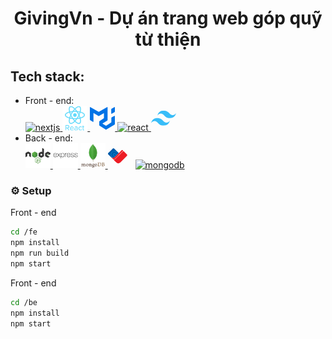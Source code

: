 <h1 align='center'>GivingVn - Dự án trang web góp quỹ từ thiện</h1>
<p>  </p>

<h2>Tech stack: </h2>
<ul>
    <li>Front - end:</li>
    
 <a href="https://nextjs.org/" target="_blank" rel="noreferrer"> 
    <img src="https://cdn.worldvectorlogo.com/logos/nextjs-2.svg" alt="nextjs" width="40" height="40"/> 
 </a> 
 <a href="https://reactjs.org/" target="_blank" rel="noreferrer"> 
    <img src="https://raw.githubusercontent.com/devicons/devicon/master/icons/react/react-original-wordmark.svg" alt="react" width="40" height="40"/> 
 </a> 
 <a href="https://mui.com/" target="_blank" rel="noreferrer" > 
    <svg xmlns="http://www.w3.org/2000/svg" width="40" height="40" viewBox="0 0 24 24" fill="none" class="css-pgi4ag"><path fill-rule="evenodd" clip-rule="evenodd" fill="#0073E6" d="M24 5.601V1.592a.344.344 0 0 0-.514-.298l-2.64 1.508a.688.688 0 0 0-.346.597v4.009c0 .264.285.43.514.298l2.64-1.508A.688.688 0 0 0 24 5.6ZM.515 1.295l7.643 4.383a.688.688 0 0 0 .684 0l7.643-4.383a.344.344 0 0 1 .515.298v12.03c0 .235-.12.453-.319.58l-4.65 2.953 3.11 1.832c.22.13.495.127.713-.009l4.61-2.878a.344.344 0 0 0 .161-.292v-4.085c0-.254.14-.486.362-.606l2.507-1.346a.344.344 0 0 1 .506.303v7.531c0 .244-.13.47-.34.593l-7.834 4.592a.688.688 0 0 1-.71-.009l-5.953-3.681A.344.344 0 0 1 9 18.808v-3.624c0-.115.057-.222.153-.286l4.04-2.694a.688.688 0 0 0 .307-.572v-4.39a.137.137 0 0 0-.208-.117l-4.44 2.664a.688.688 0 0 1-.705.002L3.645 7.123a.138.138 0 0 0-.208.118v7.933a.344.344 0 0 1-.52.295L.5 14.019C.19 13.833 0 13.497 0 13.135V1.593c0-.264.286-.43.515-.298Z"></path></svg>
 </a> 
 <a href="https://lucide.dev/" target="_blank" rel="noreferrer"> 
    <img src="https://lucide.dev/logo.dark.svg" alt="react" width="40" height="40"/> 
 </a> 
 <a href="https://tailwindcss.com/" target="_blank" rel="noreferrer"> 
    <svg xmlns="http://www.w3.org/2000/svg" width="40" height="40" fill="none" viewBox="0 0 54 33"><g clip-path="url(#prefix__clip0)"><path fill="#38bdf8" fill-rule="evenodd" d="M27 0c-7.2 0-11.7 3.6-13.5 10.8 2.7-3.6 5.85-4.95 9.45-4.05 2.054.513 3.522 2.004 5.147 3.653C30.744 13.09 33.808 16.2 40.5 16.2c7.2 0 11.7-3.6 13.5-10.8-2.7 3.6-5.85 4.95-9.45 4.05-2.054-.513-3.522-2.004-5.147-3.653C36.756 3.11 33.692 0 27 0zM13.5 16.2C6.3 16.2 1.8 19.8 0 27c2.7-3.6 5.85-4.95 9.45-4.05 2.054.514 3.522 2.004 5.147 3.653C17.244 29.29 20.308 32.4 27 32.4c7.2 0 11.7-3.6 13.5-10.8-2.7 3.6-5.85 4.95-9.45 4.05-2.054-.513-3.522-2.004-5.147-3.653C23.256 19.31 20.192 16.2 13.5 16.2z" clip-rule="evenodd"/></g><defs><clipPath id="prefix__clip0"><path fill="#fff" d="M0 0h54v32.4H0z"/></clipPath></defs></svg>
 </a>

 <li>Back - end:</li>
 <a href="https://nodejs.org" target="_blank" rel="noreferrer"> 
    <img src="https://raw.githubusercontent.com/devicons/devicon/master/icons/nodejs/nodejs-original-wordmark.svg" alt="nodejs" width="40" height="40"/> 
 </a>
 <a href="https://expressjs.com" target="_blank" rel="noreferrer"> 
    <img src="https://raw.githubusercontent.com/devicons/devicon/master/icons/express/express-original-wordmark.svg" alt="express" width="40" height="40"/> 
 </a> 
 <a href="https://www.mongodb.com/" target="_blank" rel="noreferrer"> 
    <img src="https://raw.githubusercontent.com/devicons/devicon/master/icons/mongodb/mongodb-original-wordmark.svg" alt="mongodb" width="40" height="40"/> 
 </a> 
 <a href="https://sandbox.vnpayment.vn/apis/" target="_blank" rel="noreferrer"> 
    <svg  xmlns="http://www.w3.org/2000/svg" viewBox="0 0 70 42"  width="40" height="40"><path fill='#005baa' d="M30.18,13.68l-4,4-.2.2-1.27,1.27-.94.95-1.27,1.27-.2.19-.55.56-.2.19h0l-1.87,1.87h0l-.2.19a8.4,8.4,0,0,1-1.84,1.39,7.83,7.83,0,0,1-1,.47,8.07,8.07,0,0,1-2.42.53,8.47,8.47,0,0,1-1.51,0,8.17,8.17,0,0,1-3.12-1,5.52,5.52,0,0,1-1.2-.84h0l-.23-.23L.87,17.33l-.15-.15a2.61,2.61,0,0,1-.34-.46A2.74,2.74,0,0,1,0,15.32a1.69,1.69,0,0,1,0-.23c0-.12,0-.24,0-.35l0-.13,0,0a2.8,2.8,0,0,1,.5-1,2.09,2.09,0,0,1,.2-.22l.13-.13L8.68,5.51h0L13.38.82A2.79,2.79,0,0,1,17.19.69Z"/>
    <path fill='#ed1c24' d="M16.05,31.12a4.36,4.36,0,0,1-1.83-.41l-1.49-1.48-.37-.36-.06-.07-.69-.69L8.14,24.6l.23.23a5.52,5.52,0,0,0,1.21.85,8.17,8.17,0,0,0,3.12,1,8.47,8.47,0,0,0,1.51,0,8.07,8.07,0,0,0,2.42-.53,7.83,7.83,0,0,0,1-.47,8.4,8.4,0,0,0,1.84-1.39l.2-.19h0l1.87-1.87h0l.2-.19.55-.56.2-.19,1.27-1.27.94-.95L26,17.87l.2-.2,8.05-8L37.55,6l0,0,.18-.17a2.6,2.6,0,0,1,3.67,0l1.82,1.82h0l.06,0a3,3,0,0,0-2.22.85l-6.15,6-.06.07L24.17,25.21h0l-3.95,3.87,0,0-.24.25a7,7,0,0,1-1.83,1.28,5,5,0,0,1-1.18.4,4.45,4.45,0,0,1-.71.09Z"/>
    <path fill='#ed1c24' d="M53.08,21.17l-.2.2-8.71,8.84L35,39.5a7.54,7.54,0,0,1-.92.79l0,0-.13.09h0a8.43,8.43,0,0,1-10.71-.75h0L23,39.49l-1.57-1.57L17,33.49,15.52,32l-.2-.21a4.37,4.37,0,0,0,.72.06h.21a4.83,4.83,0,0,0,.84-.11,5.39,5.39,0,0,0,1.35-.46,7.86,7.86,0,0,0,2-1.42l.27-.29,3.4-3.34h0l11.69-11.5.06-.08L41.6,9.09a2.27,2.27,0,0,1,2.83-.25l1.34,1.35h0l7.3,7.31a1.71,1.71,0,0,1,.18.2A2.59,2.59,0,0,1,53.08,21.17Z"/>
    <path fill='#009edb' d="M24.86,11.49a.56.56,0,0,1-.76,0A8.87,8.87,0,1,0,11.51,24l2.7,2.72a.21.21,0,0,1,0,.06h0a8,8,0,0,1-1.47,0l-2-2a9.93,9.93,0,0,1,14.1-14h0A.53.53,0,0,1,24.86,11.49Z"/>
    <path fill='#009edb' d="M24.55,19.32l-.75.75-4.15-4.18A2.6,2.6,0,0,0,16,19.56l2.67,2.69a.53.53,0,0,1-.75.75L15.2,20.31a3.67,3.67,0,0,1,5.21-5.16Z"/>
 </a> 
 <a href="https://developers.momo.vn/v2" target="_blank" rel="noreferrer"> 
    <img src="https://cdn.haitrieu.com/wp-content/uploads/2022/10/Logo-MoMo-Circle.png" alt="mongodb" width="40" height="40"/> 
 </a>
 
</ul>



<h3> ⚙️ Setup </h3>
<p>Front - end</p>

```bash
cd /fe
npm install
npm run build
npm start
```

<p>Front - end</p>

```bash
cd /be
npm install
npm start
```